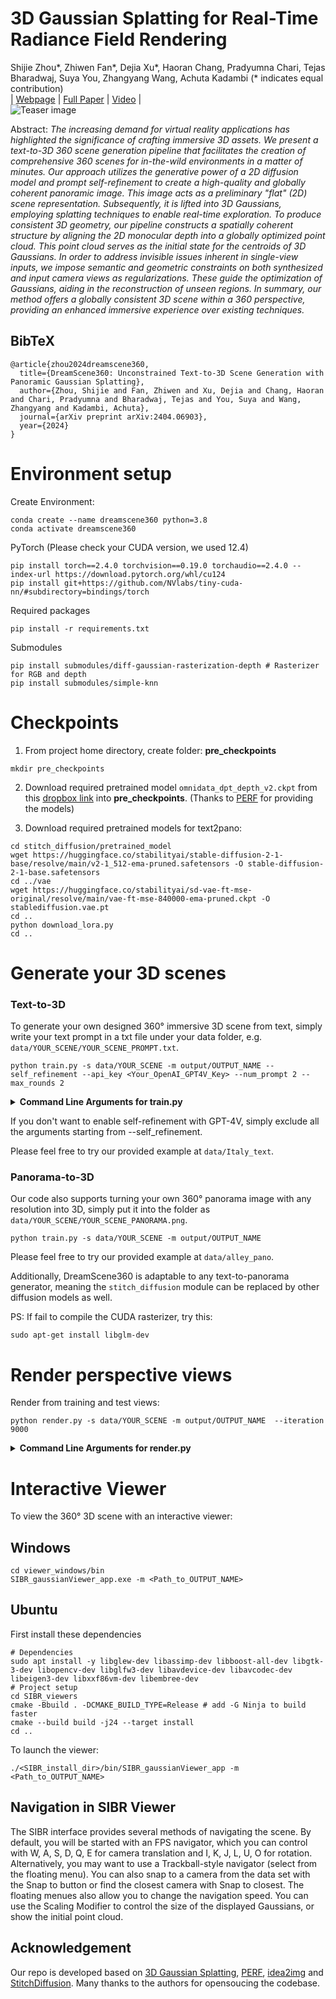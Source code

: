 # 3D Gaussian Splatting for Real-Time Radiance Field Rendering
Shijie Zhou*, Zhiwen Fan*, Dejia Xu*, Haoran Chang, Pradyumna Chari, Tejas Bharadwaj, Suya You, Zhangyang Wang, Achuta Kadambi (* indicates equal contribution)<br>
| [Webpage](https://dreamscene360.github.io/) | [Full Paper](https://arxiv.org/abs/2404.06903) | [Video](https://www.youtube.com/embed/6rMIQfe7b24?si=cm7cZ-T9r5na7YFD) | <br>
![Teaser image](assets/teaser_v6.png)



Abstract: *The increasing demand for virtual reality applications has highlighted the significance of crafting immersive 3D assets. We present a text-to-3D 360 scene generation pipeline that facilitates the creation of comprehensive 360 scenes for in-the-wild environments in a matter of minutes. Our approach utilizes the generative power of a 2D diffusion model and prompt self-refinement to create a high-quality and globally coherent panoramic image. This image acts as a preliminary "flat" (2D) scene representation. Subsequently, it is lifted into 3D Gaussians, employing splatting techniques to enable real-time exploration. To produce consistent 3D geometry, our pipeline constructs a spatially coherent structure by aligning the 2D monocular depth into a globally optimized point cloud. This point cloud serves as the initial state for the centroids of 3D Gaussians. In order to address invisible issues inherent in single-view inputs, we impose semantic and geometric constraints on both synthesized and input camera views as regularizations. These guide the optimization of Gaussians, aiding in the reconstruction of unseen regions. In summary, our method offers a globally consistent 3D scene within a 360 perspective, providing an enhanced immersive experience over existing techniques.*

<section class="section" id="BibTeX">
  <div class="container is-max-desktop content">
    <h2 class="title">BibTeX</h2>
    <pre><code>@article{zhou2024dreamscene360,
  title={DreamScene360: Unconstrained Text-to-3D Scene Generation with Panoramic Gaussian Splatting},
  author={Zhou, Shijie and Fan, Zhiwen and Xu, Dejia and Chang, Haoran and Chari, Pradyumna and Bharadwaj, Tejas and You, Suya and Wang, Zhangyang and Kadambi, Achuta},
  journal={arXiv preprint arXiv:2404.06903},
  year={2024}
}</code></pre>
  </div>
</section>






# Environment setup
Create Environment:
```shell
conda create --name dreamscene360 python=3.8
conda activate dreamscene360
```

PyTorch (Please check your CUDA version, we used 12.4)
```
pip install torch==2.4.0 torchvision==0.19.0 torchaudio==2.4.0 --index-url https://download.pytorch.org/whl/cu124
pip install git+https://github.com/NVlabs/tiny-cuda-nn/#subdirectory=bindings/torch
```

Required packages
```shell
pip install -r requirements.txt
```

Submodules

```shell
pip install submodules/diff-gaussian-rasterization-depth # Rasterizer for RGB and depth
pip install submodules/simple-knn
```

# Checkpoints
1. From project home directory, create folder: **pre_checkpoints**
```
mkdir pre_checkpoints
```

2. Download required pretrained model `omnidata_dpt_depth_v2.ckpt` from this [dropbox link](https://www.dropbox.com/scl/fo/348s01x0trt0yxb934cwe/h?rlkey=a96g2incso7g53evzamzo0j0y&dl=0) into **pre_checkpoints**. (Thanks to [PERF](https://github.com/perf-project/PeRF/tree/master/pre_checkpoints) for providing the models)

3. Download required pretrained models for text2pano:
```
cd stitch_diffusion/pretrained_model
wget https://huggingface.co/stabilityai/stable-diffusion-2-1-base/resolve/main/v2-1_512-ema-pruned.safetensors -O stable-diffusion-2-1-base.safetensors
cd ../vae
wget https://huggingface.co/stabilityai/sd-vae-ft-mse-original/resolve/main/vae-ft-mse-840000-ema-pruned.ckpt -O stablediffusion.vae.pt
cd ..
python download_lora.py
cd ..
```

<!-- <location>
|---pre_checkpoints
|   |---<PERF_checkpoints 0>
|   |---<PERF_checkpoints 1>
|   |---...
|---stitch_diffusion
    |---kohya_trainer
        |---cameras.bin
        |---images.bin
        |---points3D.bin
``` -->
# Generate your 3D scenes
### Text-to-3D
To generate your own designed 360&deg; immersive 3D scene from text, simply write your text prompt in a txt file under your data folder, e.g. `data/YOUR_SCENE/YOUR_SCENE_PROMPT.txt`.

```
python train.py -s data/YOUR_SCENE -m output/OUTPUT_NAME --self_refinement --api_key <Your_OpenAI_GPT4V_Key> --num_prompt 2 --max_rounds 2
```
<details>
<summary><span style="font-weight: bold;">Command Line Arguments for train.py</span></summary>
  
  #### --source_path / -s
  Path to the source directory containing a COLMAP or Synthetic NeRF data set.
  #### --model_path / -m 
  Path where the trained model should be stored (```output/<random>``` by default).
  #### --self_refinement
  Enables self refinement during panorama generation
  
  #### --api_key
  Put your OpenAI GPT4V API Key here


  #### --num_prompt
  Specify how many candidate text prompts you would like to try for prompt revision

  #### --max_rounds
  Specify how many rounds of generation & quality assessment you would like to try for each text prompt

  #### --data_device
  Specifies where to put the source image data, ```cuda``` by default, recommended to use ```cpu``` if training on large/high-resolution dataset, will reduce VRAM consumption, but slightly slow down training. Thanks to [HrsPythonix](https://github.com/HrsPythonix).
  #### --white_background / -w
  Add this flag to use white background instead of black (default), e.g., for evaluation of NeRF Synthetic dataset.
  #### --sh_degree
  Order of spherical harmonics to be used (no larger than 3). ```3``` by default.
  #### --convert_SHs_python
  Flag to make pipeline compute forward and backward of SHs with PyTorch instead of ours.
  #### --convert_cov3D_python
  Flag to make pipeline compute forward and backward of the 3D covariance with PyTorch instead of ours.
  #### --debug
  Enables debug mode if you experience erros. If the rasterizer fails, a ```dump``` file is created that you may forward to us in an issue so we can take a look.
  #### --debug_from
  Debugging is **slow**. You may specify an iteration (starting from 0) after which the above debugging becomes active.
  #### --iterations
  Number of total iterations to train for, ```30_000``` by default.
  #### --ip
  IP to start GUI server on, ```127.0.0.1``` by default.
  #### --port 
  Port to use for GUI server, ```6009``` by default.
  #### --test_iterations
  Space-separated iterations at which the training script computes L1 and PSNR over test set, ```7000 30000``` by default.
  #### --save_iterations
  Space-separated iterations at which the training script saves the Gaussian model, ```7000 30000 <iterations>``` by default.
  #### --checkpoint_iterations
  Space-separated iterations at which to store a checkpoint for continuing later, saved in the model directory.
  #### --start_checkpoint
  Path to a saved checkpoint to continue training from.
  #### --quiet 
  Flag to omit any text written to standard out pipe. 
  #### --feature_lr
  Spherical harmonics features learning rate, ```0.0025``` by default.
  #### --opacity_lr
  Opacity learning rate, ```0.05``` by default.
  #### --scaling_lr
  Scaling learning rate, ```0.005``` by default.
  #### --rotation_lr
  Rotation learning rate, ```0.001``` by default.
  #### --position_lr_max_steps
  Number of steps (from 0) where position learning rate goes from ```initial``` to ```final```. ```30_000``` by default.
  #### --position_lr_init
  Initial 3D position learning rate, ```0.00016``` by default.
  #### --position_lr_final
  Final 3D position learning rate, ```0.0000016``` by default.
  #### --position_lr_delay_mult
  Position learning rate multiplier (cf. Plenoxels), ```0.01``` by default. 
  #### --densify_from_iter
  Iteration where densification starts, ```500``` by default. 
  #### --densify_until_iter
  Iteration where densification stops, ```15_000``` by default.
  #### --densify_grad_threshold
  Limit that decides if points should be densified based on 2D position gradient, ```0.0002``` by default.
  #### --densification_interval
  How frequently to densify, ```100``` (every 100 iterations) by default.
  #### --opacity_reset_interval
  How frequently to reset opacity, ```3_000``` by default. 
  #### --lambda_dssim
  Influence of SSIM on total loss from 0 to 1, ```0.2``` by default. 
  #### --percent_dense
  Percentage of scene extent (0--1) a point must exceed to be forcibly densified, ```0.01``` by default.

</details>

If you don't want to enable self-refinement with GPT-4V, simply exclude all the arguments starting from --self_refinement.

Please feel free to try our provided example at `data/Italy_text`.

### Panorama-to-3D
Our code also supports turning your own 360&deg; panorama image with any resolution into 3D, simply put it into the folder as `data/YOUR_SCENE/YOUR_SCENE_PANORAMA.png`.
```
python train.py -s data/YOUR_SCENE -m output/OUTPUT_NAME
```
Please feel free to try our provided example at `data/alley_pano`.

Additionally, DreamScene360 is adaptable to any text-to-panorama generator, meaning the `stitch_diffusion` module can be replaced by other diffusion models as well.

PS: If fail to compile the CUDA rasterizer, try this:
```
sudo apt-get install libglm-dev
```

# Render perspective views 
Render from training and test views:
```
python render.py -s data/YOUR_SCENE -m output/OUTPUT_NAME  --iteration 9000
```
<details>
<summary><span style="font-weight: bold;">Command Line Arguments for render.py</span></summary>

  #### --model_path / -m 
  Path to the trained model directory you want to create renderings for.
  #### --quiet 
  Flag to omit any text written to standard out pipe. 

  **The below parameters will be read automatically from the model path, based on what was used for training. However, you may override them by providing them explicitly on the command line.** 

  #### --source_path / -s
  Path to the source directory containing a COLMAP or Synthetic NeRF data set.
  #### --images / -i
  Alternative subdirectory for COLMAP images (```images``` by default).
  #### --white_background / -w
  Add this flag to use white background instead of black (default), e.g., for evaluation of NeRF Synthetic dataset.
  #### --convert_SHs_python
  Flag to make pipeline render with computed SHs from PyTorch instead of ours.
  #### --convert_cov3D_python
  Flag to make pipeline render with computed 3D covariance from PyTorch instead of ours.

</details>

# Interactive Viewer
To view the 360&deg; 3D scene with an interactive viewer:

## Windows
```
cd viewer_windows/bin
SIBR_gaussianViewer_app.exe -m <Path_to_OUTPUT_NAME>
```

## Ubuntu
First install these dependencies
```
# Dependencies
sudo apt install -y libglew-dev libassimp-dev libboost-all-dev libgtk-3-dev libopencv-dev libglfw3-dev libavdevice-dev libavcodec-dev libeigen3-dev libxxf86vm-dev libembree-dev
# Project setup
cd SIBR_viewers
cmake -Bbuild . -DCMAKE_BUILD_TYPE=Release # add -G Ninja to build faster
cmake --build build -j24 --target install
cd ..
```
To launch the viewer:
```
./<SIBR_install_dir>/bin/SIBR_gaussianViewer_app -m <Path_to_OUTPUT_NAME>
```

## Navigation in SIBR Viewer
The SIBR interface provides several methods of navigating the scene. By default, you will be started with an FPS navigator, which you can control with W, A, S, D, Q, E for camera translation and I, K, J, L, U, O for rotation. Alternatively, you may want to use a Trackball-style navigator (select from the floating menu). You can also snap to a camera from the data set with the Snap to button or find the closest camera with Snap to closest. The floating menues also allow you to change the navigation speed. You can use the Scaling Modifier to control the size of the displayed Gaussians, or show the initial point cloud.



## Acknowledgement
Our repo is developed based on [3D Gaussian Splatting](https://repo-sam.inria.fr/fungraph/3d-gaussian-splatting/), [PERF](https://github.com/perf-project/PeRF), [idea2img](https://github.com/zyang-ur/Idea2Img) and [StitchDiffusion](https://github.com/littlewhitesea/StitchDiffusion). Many thanks to the authors for opensoucing the codebase.
